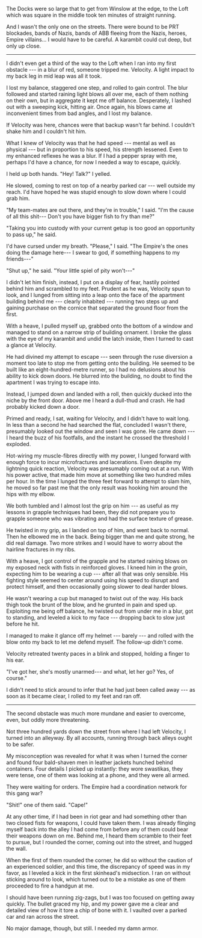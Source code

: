 The Docks were so large that to get from Winslow at the edge, to the Loft which was square in the middle
took ten minutes of straight running.

And I wasn't the only one on the streets. There were bound to be PRT blockades, bands of Nazis, bands of ABB
fleeing from the Nazis, heroes, Empire villains... I would have to be careful. A karambit could cut deep, but
only up close.

----

I didn't even get a third of the way to the Loft when I ran into my first obstacle --- in a blur of red,
someone tripped me. Velocity. A light impact to my back leg in mid leap was all it took.

I lost my balance, staggered one step, and rolled to gain control. The blur followed and started raining light
blows all over me, each of them nothing on their own, but in aggregate it kept me off balance. Desperately, I lashed
out with a sweeping kick, hitting air. Once again, his blows came at inconvenient times from bad angles, and
I lost my balance.

If Velocity was here, chances were that backup wasn't far behind. I couldn't shake him and I couldn't hit him.

What I knew of Velocity was that he had speed --- mental as well as physical --- but in proportion to his speed,
his strength lessened. Even to my enhanced reflexes he was a blur. If I had a pepper spray with me, perhaps I'd
have a chance, for now I needed a way to escape, quickly.

I held up both hands. "Hey! Talk?" I yelled.

He slowed, coming to rest on top of a nearby parked car --- well outside my reach. I'd have hoped he was stupid enough
to slow down where I could grab him.

"My team-mates are out there, and they're in trouble," I said. "I'm the cause of all this shit--- Don't you have
bigger fish to fry than me?"

"Taking you into custody with your current getup is too good an opportunity to pass up," he said.

I'd have cursed under my breath. "Please," I said. "The Empire's the ones doing the damage here---
I swear to god, if something happens to my friends---"

"Shut up," he said. "Your little spiel of pity won't---"

I didn't let him finish, instead, I put on a display of fear, hastily pointed behind him and scrambled to my feet.
Prudent as he was, Velocity spun to look, and I lunged from sitting into a leap onto the face of the apartment building
behind me --- clearly inhabited ---
running two steps up and gaining purchase on the cornice that separated the ground floor from the first.

With a heave, I pulled myself up, grabbed onto the bottom of a window and managed to stand on a narrow
strip of building ornament. I broke the glass with the eye of my karambit and undid the latch inside, then I turned
to cast a glance at Velocity.

He had divined my attempt to escape --- seen through the ruse diversion a moment too late to stop me from getting
onto the building. He seemed to be built like an eight-hundred-metre runner, so I had no delusions about his
ability to kick down doors. He blurred into the building, no doubt to find the apartment I was trying to
escape into.

Instead, I jumped down and landed with a roll, then quickly ducked into the niche by the front door.
Above me I heard a dull-thud and crash. He had probably kicked down a door.

Primed and ready, I sat, waiting for Velocity, and I didn't have to wait long. In less than a second he
had searched the flat, concluded I wasn't there, presumably looked out the window and seen I was gone. He
came down --- I heard the buzz of his footfalls, and the instant he crossed the threshold I exploded.

Hot-wiring my muscle-fibres directly with my power, I lunged forward with enough force to incur microfractures and 
lacerations. Even despite my lightning quick reaction, Velocity was presumably coming out at a run. With his power
active, that made him move at something like two hundred miles per hour. In the time I lunged the three feet forward
to attempt to slam him, he moved so far past me that the only result was hooking him around the hips with my elbow.

We both tumbled and I almost lost the grip on him --- as useful as my lessons in grapple techniques had been, they
did not prepare you to grapple someone who was vibrating and had the surface texture of grease.

He twisted in my grip, as I landed on top of him, and went back to normal. Then he elbowed me in the back.
Being bigger than me and quite strong, he did real damage. Two more strikes and I would have to worry about
the hairline fractures in my ribs.

With a heave, I got control of the grapple and he started raining blows on my exposed neck with fists in reinforced
gloves. I kneed him in the groin, expecting him to be wearing a cup
--- after all that was only sensible. His fighting style seemed to center around using his speed to disrupt
and protect himself, and then occasionally going slower to deal harder blows.

He wasn't wearing a cup but managed to twist out of the way. His back thigh took the brunt of the blow,
and he grunted in pain and sped up. Exploiting me being off balance, he twisted out from under me in a blur, got
to standing, and leveled a kick to my face --- dropping back to slow just before he hit.

I managed to make it glance off my helmet --- barely --- and rolled with the blow onto my back to let me defend
myself. The follow-up didn't come.

Velocity retreated twenty paces in a blink and stopped, holding a finger to his ear.

"I've got her, she's mostly unarmed--- and what, let her go? Yes, of course."

I didn't need to stick around to infer that he had just been called away --- as soon as it became clear,
I rolled to my feet and ran off.

----

The second obstacle was much more mundane and easier to overcome, even, but oddly more threatening.

Not three hundred yards down the street from where I had left Velocity, I turned into an alleyway. By all
accounts, running through back alleys ought to be safer.

My misconception was revealed for what it was when I turned the corner and found four bald-shaven
men in leather jackets hunched behind containers. Four details I picked up instantly:
they wore swastikas, they were tense, one of them was looking at a phone, and they were all armed.

They were waiting for orders. The Empire had a coordination network for this gang war?

"Shit!" one of them said. "Cape!"

At any other time, if I had been in riot gear and had something other than two closed fists
for weapons, I could have taken them. I was already flinging myself back into the alley
I had come from before any of them could bear
their weapons down on me. Behind me, I heard them scramble to their feet to pursue, but I
rounded the corner, coming out into the street, and hugged the wall.

When the first of them rounded the corner, he did so without the caution of an experienced soldier,
and this time, the discrepancy of speed was in my favor, as I leveled a kick in the first skinhead's
midsection. I ran on without sticking around to look, which turned out to be a mistake as one of them
proceeded to fire a handgun at me.

I should have been running zig-zags, but I was too focused on getting away quickly. The bullet graced my hip,
and my power gave me a clear and detailed view of how it tore a chip of bone with it. I vaulted over a parked car
and ran across the street.

No major damage, though, but still. I needed my damn armor.

